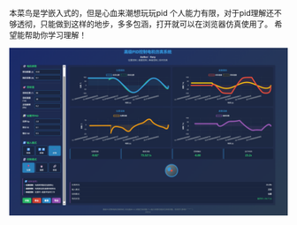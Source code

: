 本菜鸟是学嵌入式的，但是心血来潮想玩玩pid
个人能力有限，对于pid理解还不够透彻，只能做到这样的地步，多多包涵，打开就可以在浏览器仿真使用了。
希望能帮助你学习理解！


![图片描述](https://github.com/HanSweet/PID-simulation-tool/blob/main/image/aa.png?raw=true)
